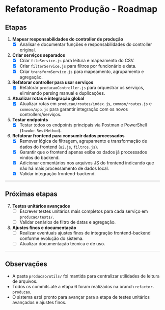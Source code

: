# Refatoramento Produção - Roadmap

## Etapas

1. **Mapear responsabilidades do controller de produção**
   - [x] Analisar e documentar funções e responsabilidades do controller original.

2. **Criar serviços separados**
   - [x] Criar `fileService.js` para leitura e mapeamento do CSV.
   - [x] Criar `filterService.js` para filtros por funcionário e data.
   - [x] Criar `transformService.js` para mapeamento, agrupamento e agregação.

3. **Refatorar controller para usar serviços**
   - [x] Refatorar `producaoController.js` para orquestrar os serviços, eliminando parsing manual e duplicações.

4. **Atualizar rotas e integração global**
   - [x] Atualizar rotas em `producao/routes/index.js`, `common/routes.js` e `common/app.js` para garantir integração com os novos controllers/serviços.

5. **Testar endpoints**
   - [x] Testar todos os endpoints principais via Postman e PowerShell (`Invoke-RestMethod`).

6. **Refatorar frontend para consumir dados processados**
   - [x] Remover lógica de filtragem, agrupamento e transformação de dados do frontend (`ui.js`, `filtros.js`).
   - [x] Garantir que o frontend apenas exiba os dados já processados vindos do backend.
   - [x] Adicionar comentários nos arquivos JS do frontend indicando que não há mais processamento de dados local.
   - [x] Validar integração frontend-backend.

---

## Próximas etapas

7. **Testes unitários avançados**
   - [ ] Escrever testes unitários mais completos para cada serviço em `producao/tests/`.
   - [ ] Validar cenários de filtro de datas e agregação.

8. **Ajustes finos e documentação**
   - [ ] Realizar eventuais ajustes finos de integração frontend-backend conforme evolução do sistema.
   - [ ] Atualizar documentação técnica e de uso.

---

## Observações
- A pasta `producao/utils/` foi mantida para centralizar utilidades de leitura de arquivos.
- Todos os commits até a etapa 6 foram realizados na branch `refactor-producao`.
- O sistema está pronto para avançar para a etapa de testes unitários avançados e ajustes finos.
